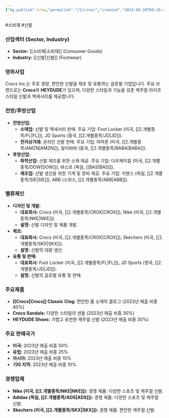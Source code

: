 ```yaml
---
{"dg-publish":true,"permalink":"/2/crox/","created":"2024-09-20T09:16:44.540+09:00","updated":"2025-06-03T20:05:58.476+09:00"}
---
```


#소비재 #신발 

### 산업섹터 (Sector, Industry)

- **Sector:** [[소비재\|소비재]] (Consumer Goods)
- **Industry:** [[신발\|신발]] (Footwear)

### 영위사업

Crocs Inc.는 주로 경량, 편안한 신발을 제조 및 유통하는 글로벌 기업입니다. 주요 브랜드로는 **Crocs**와 **HEYDUDE**가 있으며, 다양한 스타일과 기능을 갖춘 캐주얼 라이프스타일 신발과 액세서리를 제공합니다.

### 전방/후방산업

- **전방산업:**
    - **소매업:** 신발 및 액세서리 판매. 주요 기업: Foot Locker (미국, [[2.개별종목/FL\|FL]]), JD Sports (중국, [[2.개별종목/JD\|JD]]).
    - **전자상거래:** 온라인 신발 판매. 주요 기업: 아마존 (미국, [[2.개별종목/AMZN\|AMZN]]), 알리바바 (중국, [[2.개별종목/BABA\|BABA]]).
- **후방산업:**
    - **화학산업:** 신발 제조를 위한 소재 제공. 주요 기업: 다우케미컬 (미국, [[2.개별종목/DOW\|DOW]]), 바스프 (독일, [[BAS\|BAS]]).
    - **제조업:** 신발 생산을 위한 기계 및 장비 제공. 주요 기업: 지멘스 (독일, [[2.개별종목/SIE\|SIE]]), ABB (스위스, [[2.개별종목/ABB\|ABB]]).

### 밸류체인

- **디자인 및 개발:**
    - **대표회사:** Crocs (미국, [[2.개별종목/CROX\|CROX]]), Nike (미국, [[2.개별종목/NKE\|NKE]]).
    - **설명:** 신발 디자인 및 제품 개발.
- **제조:**
    - **대표회사:** Crocs (미국, [[2.개별종목/CROX\|CROX]]), Skechers (미국, [[2.개별종목/SKX\|SKX]]).
    - **설명:** 신발의 대량 생산.
- **유통 및 판매:**
    - **대표회사:** Foot Locker (미국, [[2.개별종목/FL\|FL]]), JD Sports (영국, [[2.개별종목/JD\|JD]]).
    - **설명:** 신발의 글로벌 유통 및 판매.

### 주요제품

- **[[Crocs\|Crocs]] Classic Clog:** 편안한 폼 소재의 클로그 (2023년 매출 비중 40%)
- **Crocs Sandals:** 다양한 스타일의 샌들 (2023년 매출 비중 30%)
- **HEYDUDE Shoes:** 가볍고 유연한 캐주얼 신발 (2023년 매출 비중 30%)

### 주요 판매국가

- **미국:** 2023년 매출 비중 50%
- **유럽:** 2023년 매출 비중 25%
- **아시아:** 2023년 매출 비중 15%
- **기타 지역:** 2023년 매출 비중 10%

### 경쟁업체

- **Nike (미국, [[2.개별종목/NKE\|NKE]]):** 경쟁 제품: 다양한 스포츠 및 캐주얼 신발.
- **Adidas (독일, [[2.개별종목/ADS\|ADS]]):** 경쟁 제품: 다양한 스포츠 및 캐주얼 신발.
- **Skechers (미국, [[2.개별종목/SKX\|SKX]]):** 경쟁 제품: 편안한 캐주얼 신발.